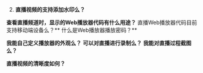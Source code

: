 2. **直播视频的支持添加水印么？**

**查看直播频道时，显示的Web播放器代码有什么用途？**
直播Web播放器代码目前支持移动端设备么？**
什么是Web播放器播放密码？**

**我能自己定义播放器的外观么？**
**可以对直播进行录制么？**
**我能对直播过程截图么？**

**直播视频的清晰度如何？**
